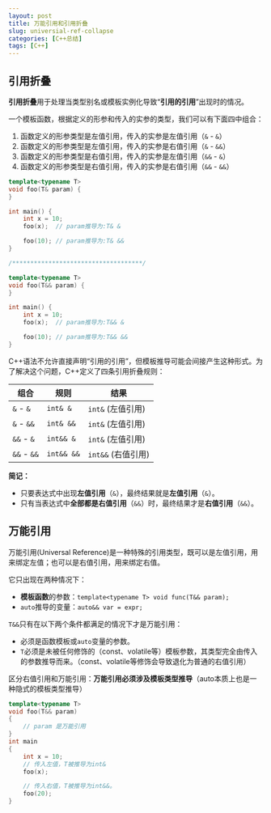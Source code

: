 ```yaml
---
layout: post
title: 万能引用和引用折叠
slug: universial-ref-collapse
categories: [C++总结]
tags: [C++]
---
```


## 引用折叠

**引用折叠**用于处理当类型别名或模板实例化导致“**引用的引用**”出现时的情况。

一个模板函数，根据定义的形参和传入的实参的类型，我们可以有下面四中组合：
1. 函数定义的形参类型是左值引用，传入的实参是左值引用（`&` - `&`）
1. 函数定义的形参类型是左值引用，传入的实参是右值引用（`&` - `&&`）
1. 函数定义的形参类型是右值引用，传入的实参是左值引用（`&&` - `&`）
1. 函数定义的形参类型是右值引用，传入的实参是右值引用（`&&` - `&&`）

```cpp
template<typename T>
void foo(T& param) {
}

int main() {
    int x = 10;
    foo(x);  // param推导为:T& &

    foo(10); // param推导为:T& &&
}

/************************************/

template<typename T>
void foo(T&& param) {
}

int main() {
    int x = 10;
    foo(x);  // param推导为:T&& &

    foo(10); // param推导为:T&& &&
}
```
C++语法不允许直接声明“引用的引用”，但模板推导可能会间接产生这种形式。为了解决这个问题，C++定义了四条引用折叠规则：

|    组合    | 规则       | 结果               |
| ----------- | ---------- | ------------------ |
| `&` - `&`   | `int& &`   | `int&` (左值引用)  |
| `&` - `&&`  | `int& &&`  | `int&` (左值引用)  |
| `&&` - `&`  | `int&& &`  | `int&` (左值引用)  |
| `&&` - `&&` | `int&& &&` | `int&&` (右值引用) |

**简记：**
+   只要表达式中出现**左值引用**（`&`），最终结果就是**左值引用**（`&`）。
+   只有当表达式中**全部都是右值引用**（`&&`）时，最终结果才是**右值引用**（`&&`）。

## 万能引用

万能引用(Universal Reference)是一种特殊的引用类型，既可以是左值引用，用来绑定左值；也可以是右值引用，用来绑定右值。

它只出现在两种情况下：
+ **模板函数**的参数：`template<typename T> void func(T&& param);`
+ `auto`推导的变量：`auto&& var = expr;`

`T&&`只有在以下两个条件都满足的情况下才是万能引用：

+ 必须是函数模板或`auto`变量的参数。
+ `T`必须是未被任何修饰的（const、volatile等）模板参数，其类型完全由传入的参数推导而来。（const、volatile等修饰会导致退化为普通的右值引用）

区分右值引用和万能引用：**万能引用必须涉及模板类型推导**（auto本质上也是一种隐式的模板类型推导）

```cpp
template<typename T>
void foo(T&& param)
{
    // param 是万能引用
}
int main
{
    int x = 10;
    // 传入左值，T被推导为int&
    foo(x);

    // 传入右值，T被推导为int&&。
    foo(20);
}

```